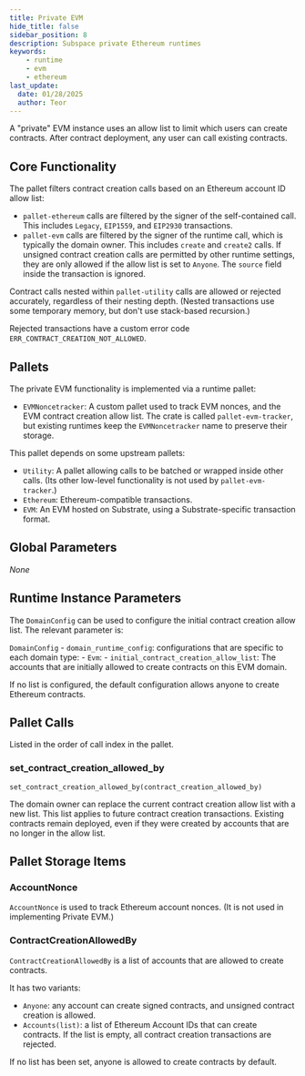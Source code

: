 ```yaml
---
title: Private EVM
hide_title: false
sidebar_position: 8
description: Subspace private Ethereum runtimes
keywords:
    - runtime
    - evm
    - ethereum
last_update:
  date: 01/28/2025
  author: Teor
---
```

A "private" EVM instance uses an allow list to limit which users can create contracts.
After contract deployment, any user can call existing contracts.

## Core Functionality

The pallet filters contract creation calls based on an Ethereum account ID allow list:
- `pallet-ethereum` calls are filtered by the signer of the self-contained call. This includes `Legacy`, `EIP1559`, and `EIP2930` transactions.
- `pallet-evm` calls are filtered by the signer of the runtime call, which is typically the domain owner. This includes `create` and `create2` calls. If unsigned contract creation calls are permitted by other runtime settings, they are only allowed if the allow list is set to `Anyone`. The `source` field inside the transaction is ignored.

Contract calls nested within `pallet-utility` calls  are allowed or rejected accurately, regardless of their nesting depth. (Nested transactions use some temporary memory, but don't use stack-based recursion.)

Rejected transactions have a custom error code `ERR_CONTRACT_CREATION_NOT_ALLOWED`.

## Pallets

The private EVM functionality is implemented via a runtime pallet:
- `EVMNoncetracker`: A custom pallet used to track EVM nonces, and the EVM contract creation allow list. The crate is called `pallet-evm-tracker`, but existing runtimes keep the `EVMNoncetracker` name to preserve their storage.

This pallet depends on some upstream pallets:
- `Utility`: A pallet allowing calls to be batched or wrapped inside other calls. (Its other low-level functionality is not used by `pallet-evm-tracker`.)
- `Ethereum`: Ethereum-compatible transactions.
- `EVM`: An EVM hosted on Substrate, using a Substrate-specific transaction format.

## Global Parameters

_None_

## Runtime Instance Parameters

The `DomainConfig` can be used to configure the initial contract creation allow list. The relevant parameter is:

`DomainConfig`
    - `domain_runtime_config`: configurations that are specific to each domain type:
        - `Evm`:
            - `initial_contract_creation_allow_list`: The accounts that are initially allowed to create contracts on this EVM domain.

If no list is configured, the default configuration allows anyone to create Ethereum contracts.

## Pallet Calls

Listed in the order of call index in the pallet.

### set_contract_creation_allowed_by

`set_contract_creation_allowed_by(contract_creation_allowed_by)`

The domain owner can replace the current contract creation allow list with a new list. This list applies to future contract creation transactions.
Existing contracts remain deployed, even if they were created by accounts that are no longer in the allow list.

## Pallet Storage Items

### AccountNonce

`AccountNonce` is used to track Ethereum account nonces. (It is not used in implementing Private EVM.)

### ContractCreationAllowedBy

`ContractCreationAllowedBy` is a list of accounts that are allowed to create contracts.

It has two variants:
- `Anyone`: any account can create signed contracts, and unsigned contract creation is allowed.
- `Accounts(list)`: a list of Ethereum Account IDs that can create contracts. If the list is empty, all contract creation transactions are rejected.

If no list has been set, anyone is allowed to create contracts by default.
